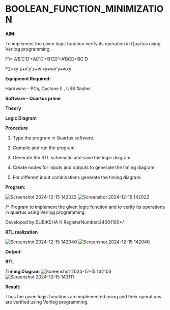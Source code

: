 # BOOLEAN_FUNCTION_MINIMIZATION

**AIM:**

To implement the given logic function verify its operation in Quartus using Verilog programming.

F1= A’B’C’D’+AC’D’+B’CD’+A’BCD+BC’D 

F2=xy’z+x’y’z+w’xy+wx’y+wxy

**Equipment Required:**

Hardware – PCs, Cyclone II , USB flasher

**Software – Quartus prime**

**Theory**

**Logic Diagram**

**Procedure**

1.	Type the program in Quartus software.

2.	Compile and run the program.

3.	Generate the RTL schematic and save the logic diagram.

4.	Create nodes for inputs and outputs to generate the timing diagram.

5.	For different input combinations generate the timing diagram.


**Program:**

![Screenshot 2024-12-15 142022](https://github.com/user-attachments/assets/3aa73ed6-3634-4a10-96dd-06810701224b)
![Screenshot 2024-12-15 142022](https://github.com/user-attachments/assets/2f3c1b74-40d8-472a-9747-9e39cd0ca3d5)


/* Program to implement the given logic function and to verify its operations in quartus using Verilog programming. 

Developed by:SUBIKSHA K RegisterNumber:24001100*/


**RTL realization**

![Screenshot 2024-12-15 142040](https://github.com/user-attachments/assets/985a2364-7e98-4af0-bd4f-fcd49ffa8546)
![Screenshot 2024-12-15 142040](https://github.com/user-attachments/assets/0808df13-8646-4b99-a50b-8ee7129060aa)


**Output:**

**RTL**

**Timing Diagram**
![Screenshot 2024-12-15 142103](https://github.com/user-attachments/assets/8f7003d6-2f03-4ce7-ad4d-a6bf674c7013)
![Screenshot 2024-12-15 143111](https://github.com/user-attachments/assets/3afdac72-c153-46c1-a315-a8410730c04c)



**Result:**

Thus the given logic functions are implemented using and their operations are verified using Verilog programming.

